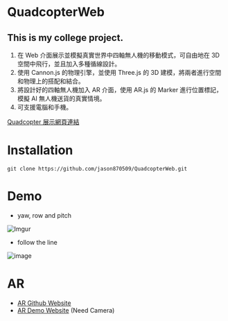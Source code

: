 # QuadcopterWeb

## This is my college project.

1. 在 Web 介面展示並模擬真實世界中四軸無人機的移動模式，可自由地在 3D 空間中飛行，並且加入多種循線設計。
2. 使用 Cannon.js 的物理引擎，並使用 Three.js 的 3D 建模，將兩者進行空間和物理上的搭配和結合。 
3. 將設計好的四軸無人機加入 AR 介面，使用 AR.js 的 Marker 進行位置標記，模擬 AI 無人機送貨的真實情境。  
4. 可支援電腦和手機。

[Quadcopter 展示網頁連結](https://jason870509.github.io/QuadcopterWeb/quadcopter.html "link")

# Installation

```
git clone https://github.com/jason870509/QuadcopterWeb.git
```

# Demo

* yaw, row and pitch 

![Imgur](https://github.com/jason870509/QuadcopterWeb/blob/master/others/images/yaw%2C%20row%20and%20pitch.gif)

* follow the line

![image](https://github.com/jason870509/QuadcopterWeb/blob/master/others/images/follow%20the%20line.gif)

# AR

* [AR Github Website](https://github.com/jason870509/QuadcopterAR "link")
* [AR Demo Website](https://jason870509.github.io/QuadcopterAR/AR_copter_final.html "link") (Need Camera)
